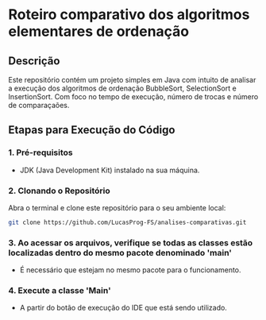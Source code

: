 # Roteiro comparativo dos algoritmos elementares de ordenação

## Descrição
Este repositório contém um projeto simples em Java com intuito de analisar a execução dos algoritmos de ordenação BubbleSort, SelectionSort e InsertionSort.
Com foco no tempo de execução, número de trocas e número de comparaçaões.

## Etapas para Execução do Código

### 1. Pré-requisitos
- JDK (Java Development Kit) instalado na sua máquina.

### 2. Clonando o Repositório
Abra o terminal e clone este repositório para o seu ambiente local:
```bash
git clone https://github.com/LucasProg-FS/analises-comparativas.git
````

### 3. Ao acessar os arquivos, verifique se todas as classes estão localizadas dentro do mesmo pacote denominado 'main'
- É necessário que estejam no mesmo pacote para o funcionamento.

### 4. Execute a classe 'Main'
- A partir do botão de execução do IDE que está sendo utilizado.
